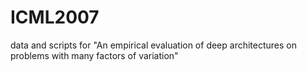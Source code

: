 # ICML2007
data and scripts for "An empirical evaluation of deep architectures on problems with many factors of variation"
